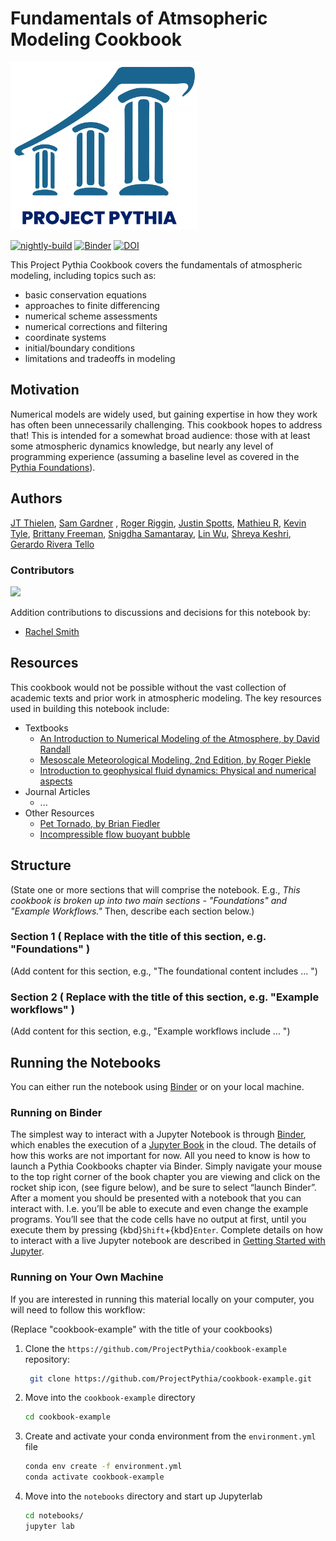 # Fundamentals of Atmsopheric Modeling Cookbook

<img src="thumbnail.png" alt="thumbnail" width="300"/>

[![nightly-build](https://github.com/ProjectPythia/cookbook-template/actions/workflows/nightly-build.yaml/badge.svg)](https://github.com/ProjectPythia/cookbook-template/actions/workflows/nightly-build.yaml)
[![Binder](https://binder.projectpythia.org/badge_logo.svg)](https://binder.projectpythia.org/v2/gh/ProjectPythia/cookbook-template/main?labpath=notebooks)
[![DOI](https://zenodo.org/badge/475509405.svg)](https://zenodo.org/badge/latestdoi/475509405)

This Project Pythia Cookbook covers the fundamentals of atmospheric modeling, including topics such as:

- basic conservation equations
- approaches to finite differencing
- numerical scheme assessments
- numerical corrections and filtering
- coordinate systems
- initial/boundary conditions
- limitations and tradeoffs in modeling

## Motivation

Numerical models are widely used, but gaining expertise in how they work has often been unnecessarily challenging. This cookbook hopes to address that! This is intended for a somewhat broad audience: those with at least some atmospheric dynamics knowledge, but nearly any level of programming experience (assuming a baseline level as covered in the [Pythia Foundations](https://foundations.projectpythia.org/landing-page.html)).

## Authors
[JT Thielen](https://github.com/jthielen), [Sam Gardner](https://github.com/wx4stg) , [Roger Riggin](https://github.com/riotrogerriot), [Justin Spotts](https://github.com/jrspotts), [Mathieu R](https://github.com/shenronUber), [Kevin Tyle](https://github.com/ktyle), [Brittany Freeman](https://github.com/bl-freeman), [Snigdha Samantaray](https://github.com/snigsam), [Lin Wu](https://github.com/lwu127), [Shreya Keshri](https://github.com/ShreyaK12345), [Gerardo Rivera Tello](https://github.com/griverat)

### Contributors

<a href="https://github.com/ProjectPythia/atmos-modeling-cookbook/graphs/contributors">
  <img src="https://contrib.rocks/image?repo=ProjectPythia/atmos-modeling-cookbook" />
</a>

Addition contributions to discussions and decisions for this notebook by:

- [Rachel Smith](https://github.com/rachaellsmith)

## Resources

This cookbook would not be possible without the vast collection of academic texts and prior work in atmospheric modeling. The key resources used in building this notebook include:

- Textbooks
    - [An Introduction to Numerical Modeling of the Atmosphere, by David Randall](https://hogback.atmos.colostate.edu/group/dave/at604pdf/An_Introduction_to_Numerical_Modeling_of_the_Atmosphere.pdf)
    - [Mesoscale Meteorological Modeling, 2nd Edition, by Roger Piekle](https://www.sciencedirect.com/bookseries/international-geophysics/vol/78/suppl/C)
    - [Introduction to geophysical fluid dynamics: Physical and numerical aspects](https://www.sciencedirect.com/bookseries/international-geophysics/vol/101)
- Journal Articles
    - ...
- Other Resources
    - [Pet Tornado, by Brian Fiedler](https://nbviewer.org/urls/www.dropbox.com/scl/fi/74w6w8kghbjjb7rbpwimx/N130_pettornado3d.ipynb/%3Frlkey%3Dhtke7col7cvohk3jno0s2p5vb%26dl%3D1)
    - [Incompressible flow buoyant bubble](https://colab.research.google.com/drive/1OYqf1BYEelGhb_XIaTMnguhkRVvoDg_k?usp=sharing)

## Structure

(State one or more sections that will comprise the notebook. E.g., _This cookbook is broken up into two main sections - "Foundations" and "Example Workflows."_ Then, describe each section below.)

### Section 1 ( Replace with the title of this section, e.g. "Foundations" )

(Add content for this section, e.g., "The foundational content includes ... ")

### Section 2 ( Replace with the title of this section, e.g. "Example workflows" )

(Add content for this section, e.g., "Example workflows include ... ")

## Running the Notebooks

You can either run the notebook using [Binder](https://binder.projectpythia.org/) or on your local machine.

### Running on Binder

The simplest way to interact with a Jupyter Notebook is through
[Binder](https://binder.projectpythia.org/), which enables the execution of a
[Jupyter Book](https://jupyterbook.org) in the cloud. The details of how this works are not
important for now. All you need to know is how to launch a Pythia
Cookbooks chapter via Binder. Simply navigate your mouse to
the top right corner of the book chapter you are viewing and click
on the rocket ship icon, (see figure below), and be sure to select
“launch Binder”. After a moment you should be presented with a
notebook that you can interact with. I.e. you’ll be able to execute
and even change the example programs. You’ll see that the code cells
have no output at first, until you execute them by pressing
{kbd}`Shift`\+{kbd}`Enter`. Complete details on how to interact with
a live Jupyter notebook are described in [Getting Started with
Jupyter](https://foundations.projectpythia.org/foundations/getting-started-jupyter.html).

### Running on Your Own Machine

If you are interested in running this material locally on your computer, you will need to follow this workflow:

(Replace "cookbook-example" with the title of your cookbooks)

1. Clone the `https://github.com/ProjectPythia/cookbook-example` repository:

   ```bash
    git clone https://github.com/ProjectPythia/cookbook-example.git
   ```

1. Move into the `cookbook-example` directory
   ```bash
   cd cookbook-example
   ```
1. Create and activate your conda environment from the `environment.yml` file
   ```bash
   conda env create -f environment.yml
   conda activate cookbook-example
   ```
1. Move into the `notebooks` directory and start up Jupyterlab
   ```bash
   cd notebooks/
   jupyter lab
   ```
